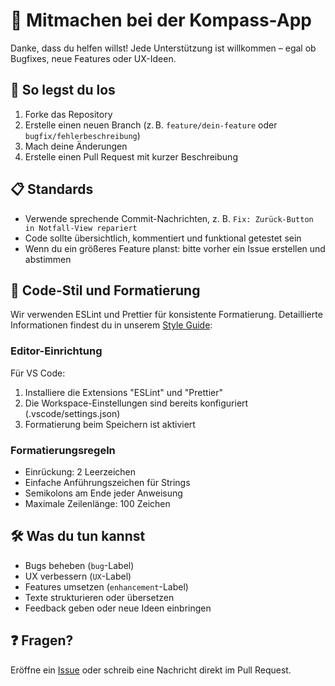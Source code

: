 # 🤝 Mitmachen bei der Kompass-App

Danke, dass du helfen willst! Jede Unterstützung ist willkommen – egal ob Bugfixes, neue Features oder UX-Ideen.

## 🚀 So legst du los

1. Forke das Repository
2. Erstelle einen neuen Branch (z. B. `feature/dein-feature` oder `bugfix/fehlerbeschreibung`)
3. Mach deine Änderungen
4. Erstelle einen Pull Request mit kurzer Beschreibung

## 📋 Standards

- Verwende sprechende Commit-Nachrichten, z. B. `Fix: Zurück-Button in Notfall-View repariert`
- Code sollte übersichtlich, kommentiert und funktional getestet sein
- Wenn du ein größeres Feature planst: bitte vorher ein Issue erstellen und abstimmen

## 🎨 Code-Stil und Formatierung

Wir verwenden ESLint und Prettier für konsistente Formatierung. Detaillierte Informationen findest du in unserem [Style Guide](./STYLE_GUIDE.md):

### Editor-Einrichtung

Für VS Code:

1. Installiere die Extensions "ESLint" und "Prettier"
2. Die Workspace-Einstellungen sind bereits konfiguriert (.vscode/settings.json)
3. Formatierung beim Speichern ist aktiviert

### Formatierungsregeln

- Einrückung: 2 Leerzeichen
- Einfache Anführungszeichen für Strings
- Semikolons am Ende jeder Anweisung
- Maximale Zeilenlänge: 100 Zeichen

## 🛠️ Was du tun kannst

- Bugs beheben (`bug`-Label)
- UX verbessern (`UX`-Label)
- Features umsetzen (`enhancement`-Label)
- Texte strukturieren oder übersetzen
- Feedback geben oder neue Ideen einbringen

## ❓ Fragen?

Eröffne ein [Issue](https://github.com/DEIN-NUTZERNAME/kompass-app/issues) oder schreib eine Nachricht direkt im Pull Request.
